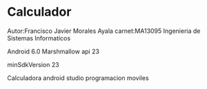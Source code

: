 # Calculador
Autor:Francisco Javier Morales Ayala 
carnet:MA13095
Ingenieria de Sistemas Informaticos

Android 6.0 Marshmallow api 23

minSdkVersion 23




Calculadora android studio programacion moviles
